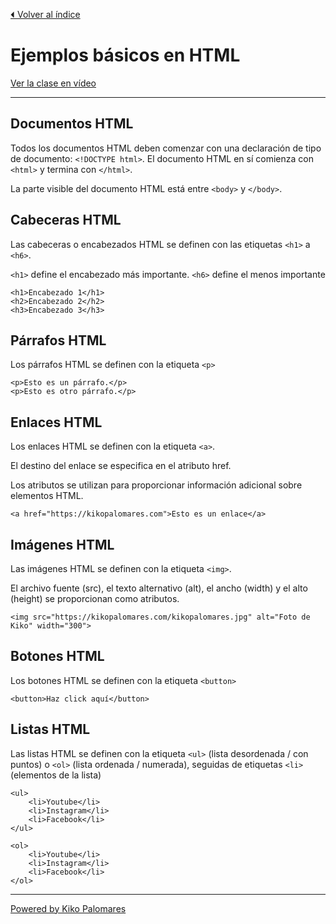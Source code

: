 [⏴ Volver al índice](../../README.md#índice-del-curso)

# Ejemplos básicos en HTML

[Ver la clase en vídeo](https://kikopalomares.com/clases/que-es-html-ejemplos-practicos-basicos)

_____

## Documentos HTML
Todos los documentos HTML deben comenzar con una declaración de tipo de documento: `<!DOCTYPE html>`. El documento HTML en sí comienza con `<html>` y termina con `</html>`.

La parte visible del documento HTML está entre `<body>` y `</body>`.

## Cabeceras HTML
Las cabeceras o encabezados HTML se definen con las etiquetas `<h1>` a `<h6>`.

`<h1>` define el encabezado más importante. `<h6>` define el  menos importante

    <h1>Encabezado 1</h1>
    <h2>Encabezado 2</h2>
    <h3>Encabezado 3</h3>

## Párrafos HTML
Los párrafos HTML se definen con la etiqueta `<p>`

    <p>Esto es un párrafo.</p>
    <p>Esto es otro párrafo.</p>

## Enlaces HTML
Los enlaces HTML se definen con la etiqueta `<a>`.

El destino del enlace se especifica en el atributo href.

Los atributos se utilizan para proporcionar información adicional sobre elementos HTML.

    <a href="https://kikopalomares.com">Esto es un enlace</a>

## Imágenes HTML
Las imágenes HTML se definen con la etiqueta `<img>`.

El archivo fuente (src), el texto alternativo (alt), el ancho (width) y el alto (height) se proporcionan como atributos.

    <img src="https://kikopalomares.com/kikopalomares.jpg" alt="Foto de Kiko" width="300">

## Botones HTML
Los botones HTML se definen con la etiqueta `<button>`

    <button>Haz click aquí</button>

## Listas HTML
Las listas HTML se definen con la etiqueta `<ul>` (lista desordenada / con puntos) o `<ol>` (lista ordenada / numerada), seguidas de etiquetas `<li>` (elementos de la lista)

    <ul>
        <li>Youtube</li>
        <li>Instagram</li>
        <li>Facebook</li>
    </ul>

    <ol>
        <li>Youtube</li>
        <li>Instagram</li>
        <li>Facebook</li>
    </ol>

------------
[Powered by Kiko Palomares](https://kikopalomares.com/)